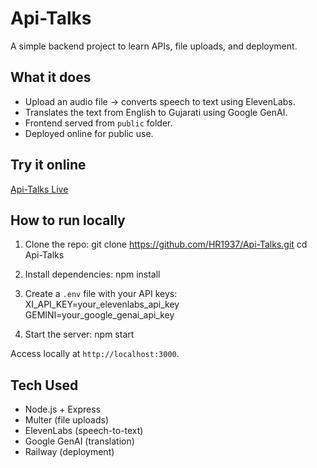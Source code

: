 # Api-Talks

A simple backend project to learn APIs, file uploads, and deployment.

## What it does

- Upload an audio file → converts speech to text using ElevenLabs.
- Translates the text from English to Gujarati using Google GenAI.
- Frontend served from `public` folder.
- Deployed online for public use.

## Try it online

[Api-Talks Live](https://api-talks-production.up.railway.app/)

## How to run locally

1. Clone the repo:
   git clone https://github.com/HR1937/Api-Talks.git
   cd Api-Talks

2. Install dependencies:
   npm install

3. Create a `.env` file with your API keys:
   XI_API_KEY=your_elevenlabs_api_key  
   GEMINI=your_google_genai_api_key

4. Start the server:
   npm start

Access locally at `http://localhost:3000`.

## Tech Used

- Node.js + Express  
- Multer (file uploads)  
- ElevenLabs (speech-to-text)  
- Google GenAI (translation)  
- Railway (deployment)
